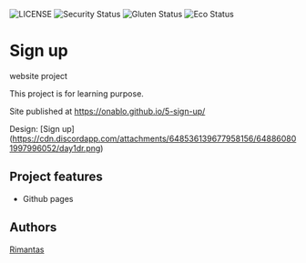 ![LICENSE](https://img.shields.io/badge/license-MIT-blue.svg?style=flat-square)
![Security Status](https://img.shields.io/security-headers?label=Security&url=https%3A%2F%2Fgithub.com&style=flat-square)
![Gluten Status](https://img.shields.io/badge/Gluten-Free-green.svg)
![Eco Status](https://img.shields.io/badge/ECO-Friendly-green.svg)

# Sign up

 website project

This project is for learning purpose.

Site published at https://onablo.github.io/5-sign-up/

Design: [Sign up] (https://cdn.discordapp.com/attachments/648536139677958156/648860801997996052/day1dr.png)

## Project features

- Github pages

## Authors

[Rimantas](https://github.com/belauzas)